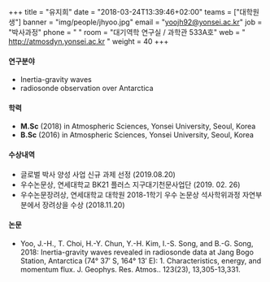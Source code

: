+++
title = "유지희"
date = "2018-03-24T13:39:46+02:00"
teams = ["대학원생"]
banner = "img/people/jhyoo.jpg"
email = "yoojh92@yonsei.ac.kr"
job = "박사과정"
phone = " "
room = "대기역학 연구실 / 과학관 533A호"
web = " http://atmosdyn.yonsei.ac.kr "
weight = 40
+++

#### 연구분야
+ Inertia-gravity waves
+ radiosonde observation over Antarctica

#### 학력
+ **M.Sc** (2018) in Atmospheric Sciences, Yonsei University, Seoul, Korea
+ **B.Sc** (2016) in Atmospheric Sciences, Yonsei University, Seoul, Korea

#### 수상내역
+ 글로벌 박사 양성 사업 신규 과제 선정 (2019.08.20)
+ 우수논문상, 연세대학교 BK21 플러스 지구대기천문사업단 (2019. 02. 26)
+ 우수논문장려상, 연세대학교 대학원 2018-1학기 우수 논문상 석사학위과정 자연부분에서 장려상을 수상 (2018.11.20)

#### 논문
+ Yoo, J.-H., T. Choi, H.-Y. Chun, Y.-H. Kim, I.-S. Song, and B.-G. Song, 2018: Inertia-gravity waves revealed in radiosonde data at Jang Bogo Station, Antarctica (74° 37′ S, 164° 13′ E): 1. Characteristics, energy, and momentum flux. J. Geophys. Res. Atmos.. 123(23), 13,305-13,331.
